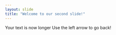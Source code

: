 ```yaml
---
layout: slide
title: "Welcome to our second slide!"
---
```

Your text is now longer
Use the left arrow to go back!
